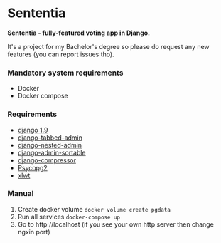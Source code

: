 # Sententia
**Sententia - fully-featured voting app in Django.** 

It's a project for my Bachelor's degree so please do request any new features (you can report issues tho).

### Mandatory system requirements
* Docker
* Docker compose

### Requirements
* [django 1.9](https://docs.djangoproject.com/en/1.9/)
* [django-tabbed-admin](https://pypi.python.org/pypi/django-tabbed-admin/1.0.0)
* [django-nested-admin](https://github.com/theatlantic/django-nested-admin)
* [django-admin-sortable](https://pypi.python.org/pypi/django-admin-sortable/)
* [django-compressor](https://django-compressor.readthedocs.io)
* [Psycopg2](https://pypi.python.org/pypi/psycopg2)
* [xlwt](http://xlwt.readthedocs.org/en/latest/)

### Manual
1. Create docker volume ```docker volume create pgdata```
2. Run all services ```docker-compose up```
3. Go to http://localhost (if you see your own http server then change ngxin port)
